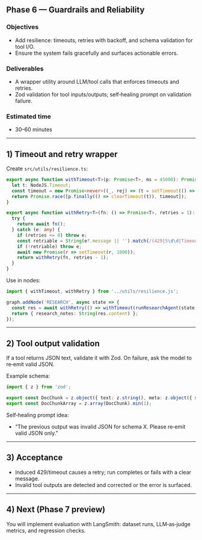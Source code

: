 ## Phase 6 — Guardrails and Reliability

### Objectives

- Add resilience: timeouts, retries with backoff, and schema validation for tool I/O.
- Ensure the system fails gracefully and surfaces actionable errors.

### Deliverables

- A wrapper utility around LLM/tool calls that enforces timeouts and retries.
- Zod validation for tool inputs/outputs; self‑healing prompt on validation failure.

### Estimated time

- 30–60 minutes

---

## 1) Timeout and retry wrapper

Create `src/utils/resilience.ts`:

```ts
export async function withTimeout<T>(p: Promise<T>, ms = 45000): Promise<T> {
  let t: NodeJS.Timeout;
  const timeout = new Promise<never>((_, rej) => (t = setTimeout(() => rej(new Error('Timeout')), ms)));
  return Promise.race([p.finally(() => clearTimeout(t)), timeout]);
}

export async function withRetry<T>(fn: () => Promise<T>, retries = 1): Promise<T> {
  try {
    return await fn();
  } catch (e: any) {
    if (retries <= 0) throw e;
    const retriable = String(e?.message || '').match(/(429|5\d\d|Timeout)/);
    if (!retriable) throw e;
    await new Promise(r => setTimeout(r, 1000));
    return withRetry(fn, retries - 1);
  }
}
```

Use in nodes:

```ts
import { withTimeout, withRetry } from '../utils/resilience.js';

graph.addNode('RESEARCH', async state => {
  const res = await withRetry(() => withTimeout(runResearchAgent(state.user_goal)));
  return { research_notes: String(res.content) };
});
```

---

## 2) Tool output validation

If a tool returns JSON text, validate it with Zod. On failure, ask the model to re‑emit valid JSON.

Example schema:

```ts
import { z } from 'zod';

export const DocChunk = z.object({ text: z.string(), meta: z.object({ source: z.string() }) });
export const DocChunkArray = z.array(DocChunk).min(1);
```

Self‑healing prompt idea:

- “The previous output was invalid JSON for schema X. Please re‑emit valid JSON only.”

---

## 3) Acceptance

- Induced 429/timeout causes a retry; run completes or fails with a clear message.
- Invalid tool outputs are detected and corrected or the error is surfaced.

---

## 4) Next (Phase 7 preview)

You will implement evaluation with LangSmith: dataset runs, LLM‑as‑judge metrics, and regression checks.

